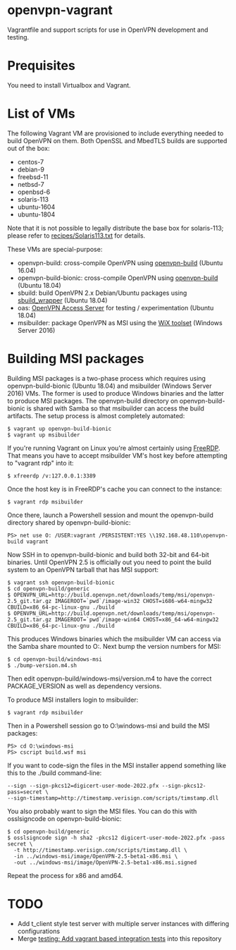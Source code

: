 # openvpn-vagrant

Vagrantfile and support scripts for use in OpenVPN development and testing.

# Prequisites

You need to install Virtualbox and Vagrant.

# List of VMs

The following Vagrant VM are provisioned to include everything needed to build 
OpenVPN on them. Both OpenSSL and MbedTLS builds are supported out of the box:

* centos-7
* debian-9
* freebsd-11
* netbsd-7
* openbsd-6
* solaris-113
* ubuntu-1604
* ubuntu-1804

Note that it is not possible to legally distribute the base box for solaris-113; 
please refer to [recipes/Solaris113.txt](recipes/Solaris113.txt) for details.

These VMs are special-purpose:

* openvpn-build: cross-compile OpenVPN using [openvpn-build](https://github.com/OpenVPN/openvpn-build) (Ubuntu 16.04)
* openvpn-build-bionic: cross-compile OpenVPN using [openvpn-build](https://github.com/OpenVPN/openvpn-build) (Ubuntu 18.04)
* sbuild: build OpenVPN 2.x Debian/Ubuntu packages using [sbuild_wrapper](https://github.com/OpenVPN/sbuild_wrapper) (Ubuntu 18.04)
* oas: [OpenVPN Access Server](https://openvpn.net/faq/what-is-openvpn-access-server/) for testing / experimentation (Ubuntu 18.04)
* msibuilder: package OpenVPN as MSI using the [WiX toolset](http://wixtoolset.org) (Windows Server 2016)

# Building MSI packages

Building MSI packages is a two-phase process which requires using
openvpn-build-bionic (Ubuntu 18.04) and msibuilder (Windows Server 2016) VMs.
The former is used to produce Windows binaries and the latter to produce MSI
packages. The openvpn-build directory on openvpn-build-bionic is shared with
Samba so that msibuilder can access the build artifacts. The setup process is
almost completely automated:

    $ vagrant up openvpn-build-bionic
    $ vagrant up msibuilder

If you're running Vagrant on Linux you're almost certainly using
[FreeRDP](https://www.freerdp.com/). That means you have to accept msibuilder
VM's host key before attempting to "vagrant rdp" into it:

    $ xfreerdp /v:127.0.0.1:3389

Once the host key is in FreeRDP's cache you can connect to the instance:

    $ vagrant rdp msibuilder

Once there, launch a Powershell session and mount the openvpn-build directory
shared by openvpn-build-bionic:

    PS> net use O: /USER:vagrant /PERSISTENT:YES \\192.168.48.110\openvpn-build vagrant

Now SSH in to openvpn-build-bionic and build both 32-bit and 64-bit binaries.
Until OpenVPN 2.5 is officially out you need to point the build system to an
OpenVPN tarball that has MSI support:

    $ vagrant ssh openvpn-build-bionic
    $ cd openvpn-build/generic
    $ OPENVPN_URL=http://build.openvpn.net/downloads/temp/msi/openvpn-2.5_git.tar.gz IMAGEROOT=`pwd`/image-win32 CHOST=i686-w64-mingw32 CBUILD=x86_64-pc-linux-gnu ./build
    $ OPENVPN_URL=http://build.openvpn.net/downloads/temp/msi/openvpn-2.5_git.tar.gz IMAGEROOT=`pwd`/image-win64 CHOST=x86_64-w64-mingw32 CBUILD=x86_64-pc-linux-gnu ./build

This produces Windows binaries which the msibuilder VM can access via the Samba
share mounted to O:. Next bump the version numbers for MSI:

    $ cd openvpn-build/windows-msi
    $ ./bump-version.m4.sh

Then edit openvpn-build/windows-msi/version.m4 to have the correct
PACKAGE_VERSION as well as dependency versions.

To produce MSI installers login to msibuilder:

    $ vagrant rdp msibuilder

Then in a Powershell session go to O:\windows-msi and build the MSI packages:

    PS> cd O:\windows-msi
    PS> cscript build.wsf msi

If you want to code-sign the files in the MSI installer append something like this to the ./build command-line:

    --sign --sign-pkcs12=digicert-user-mode-2022.pfx --sign-pkcs12-pass=secret \
    --sign-timestamp=http://timestamp.verisign.com/scripts/timstamp.dll

You also probably want to sign the MSI files. You can do this with
osslsigncode on openvpn-build-bionic:

    $ cd openvpn-build/generic
    $ osslsigncode sign -h sha2 -pkcs12 digicert-user-mode-2022.pfx -pass secret \
      -t http://timestamp.verisign.com/scripts/timstamp.dll \
      -in ../windows-msi/image/OpenVPN-2.5-beta1-x86.msi \
      -out ../windows-msi/image/OpenVPN-2.5-beta1-x86.msi.signed

Repeat the process for x86 and amd64.

# TODO

* Add t_client style test server with multiple server instances with differing configurations
* Merge [testing: Add vagrant based integration tests](https://github.com/OpenVPN/openvpn/pull/45) into this repository
